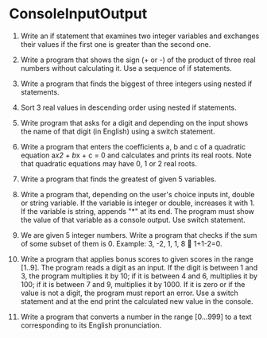 ConsoleInputOutput
==================

1. Write an if statement that examines two integer variables and exchanges their values if the first one is greater than the second one.

2. Write a program that shows the sign (+ or -) of the product of three real numbers without calculating it. Use a sequence of if statements.

3. Write a program that finds the biggest of three integers using nested if statements.

4. Sort 3 real values in descending order using nested if statements.

5. Write program that asks for a digit and depending on the input shows the name of that digit (in English) using a switch statement.

6. Write a program that enters the coefficients a, b and c of a quadratic equation
		a*x2 + b*x + c = 0 and calculates and prints its real roots. Note that quadratic equations may have 0, 1 or 2 real roots.

7. Write a program that finds the greatest of given 5 variables.

8. Write a program that, depending on the user's choice inputs int, double or string variable. If the variable is integer or double, increases it with 1. If the variable is string, appends "*" at its end. The program must show the value of that variable as a console output. Use switch statement.

9. We are given 5 integer numbers. Write a program that checks if the sum of some subset of them is 0. Example: 3, -2, 1, 1, 8  1+1-2=0.

10. Write a program that applies bonus scores to given scores in the range [1..9]. The program reads a digit as an input. If the digit is between 1 and 3, the program multiplies it by 10; if it is between 4 and 6, multiplies it by 100; if it is between 7 and 9, multiplies it by 1000. If it is zero or if the value is not a digit, the program must report an error.
		Use a switch statement and at the end print the calculated new value in the console.

11. Write a program that converts a number in the range [0...999] to a text corresponding to its English pronunciation.
